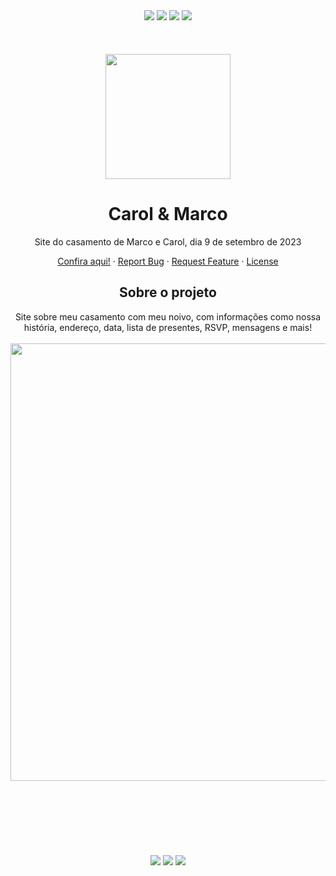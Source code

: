 <div align="center">
  <img src="https://img.shields.io/github/languages/code-size/carolsvntos/carolemarco">
  <img src="https://img.shields.io/website?url=https%3A%2F%2Fcarolemarco.com.br/%2F">
  <img src="https://img.shields.io/github/stars/carolsvntos/carolemarco?style=social">
  <img src="https://img.shields.io/twitter/follow/carolsvntos?style=social">
  <br /><br /><br /><br />
</div>
<div align="center">
  <img src="https://carolemarco.com.br/assets/img/heart.png" width="200">
  <h1 align="center">Carol & Marco</h3>
  <p>Site do casamento de Marco e Carol, dia 9 de setembro de 2023</p>
  <p>
    <a href="https://carolemarco.com.br/">Confira aqui!</a>
    ·
    <a href="https://github.com/carolsvntos/carolemarco/issues">Report Bug</a>
    ·
    <a href="https://github.com/carolsvntos/carolemarco/issues">Request Feature</a>
    ·
    <a href="https://github.com/carolsvntos/carolemarco/blob/master/LICENSE.md">License</a>
  </p>
</div>
<div align="center">
  <h2>Sobre o projeto</h2>
</div>
<div align="center">
  Site sobre meu casamento com meu noivo, com informações como nossa história, endereço, data, lista de presentes, RSVP, mensagens e mais!
  <br /><br />
</div>
<div align="center">
  <img src="https://user-images.githubusercontent.com/1522117/189207277-f7ab57f4-a5a4-43f0-88c7-7dd134d627db.png" width="700">
  <br /><br /><br /><br />
</div>

<div align="center">
  <br /><br /><br /><br />
  <img src="https://img.shields.io/badge/javascript-%23323330.svg?style=for-the-badge&logo=javascript&logoColor=%23F7DF1E">
  <img src="https://img.shields.io/badge/html5-%23E34F26.svg?style=for-the-badge&logo=html5&logoColor=white">
  <img src="https://img.shields.io/badge/css3-%231572B6.svg?style=for-the-badge&logo=css3&logoColor=white">
</div>
